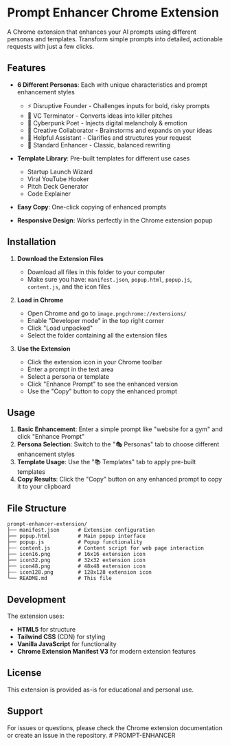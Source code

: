 # Prompt Enhancer Chrome Extension

A Chrome extension that enhances your AI prompts using different personas and templates. Transform simple prompts into detailed, actionable requests with just a few clicks.

## Features

- **6 Different Personas**: Each with unique characteristics and prompt enhancement styles
  - ⚡️ Disruptive Founder - Challenges inputs for bold, risky prompts
  - 💼 VC Terminator - Converts ideas into killer pitches
  - 🌃 Cyberpunk Poet - Injects digital melancholy & emotion
  - 🎨 Creative Collaborator - Brainstorms and expands on your ideas
  - 🤝 Helpful Assistant - Clarifies and structures your request
  - 📝 Standard Enhancer - Classic, balanced rewriting

- **Template Library**: Pre-built templates for different use cases
  - Startup Launch Wizard
  - Viral YouTube Hooker
  - Pitch Deck Generator
  - Code Explainer

- **Easy Copy**: One-click copying of enhanced prompts
- **Responsive Design**: Works perfectly in the Chrome extension popup

## Installation

1. **Download the Extension Files**
   - Download all files in this folder to your computer
   - Make sure you have: `manifest.json`, `popup.html`, `popup.js`, `content.js`, and the icon files

2. **Load in Chrome**
   - Open Chrome and go to `image.pngchrome://extensions/`
   - Enable "Developer mode" in the top right corner
   - Click "Load unpacked"
   - Select the folder containing all the extension files

3. **Use the Extension**
   - Click the extension icon in your Chrome toolbar
   - Enter a prompt in the text area
   - Select a persona or template
   - Click "Enhance Prompt" to see the enhanced version
   - Use the "Copy" button to copy the enhanced prompt

## Usage

1. **Basic Enhancement**: Enter a simple prompt like "website for a gym" and click "Enhance Prompt"
2. **Persona Selection**: Switch to the "🎭 Personas" tab to choose different enhancement styles
3. **Template Usage**: Use the "📚 Templates" tab to apply pre-built templates
4. **Copy Results**: Click the "Copy" button on any enhanced prompt to copy it to your clipboard

## File Structure

```
prompt-enhancer-extension/
├── manifest.json      # Extension configuration
├── popup.html         # Main popup interface
├── popup.js           # Popup functionality
├── content.js         # Content script for web page interaction
├── icon16.png         # 16x16 extension icon
├── icon32.png         # 32x32 extension icon
├── icon48.png         # 48x48 extension icon
├── icon128.png        # 128x128 extension icon
└── README.md          # This file
```

## Development

The extension uses:
- **HTML5** for structure
- **Tailwind CSS** (CDN) for styling
- **Vanilla JavaScript** for functionality
- **Chrome Extension Manifest V3** for modern extension features

## License

This extension is provided as-is for educational and personal use.

## Support

For issues or questions, please check the Chrome extension documentation or create an issue in the repository. #   P R O M P T - E N H A N C E R  
 